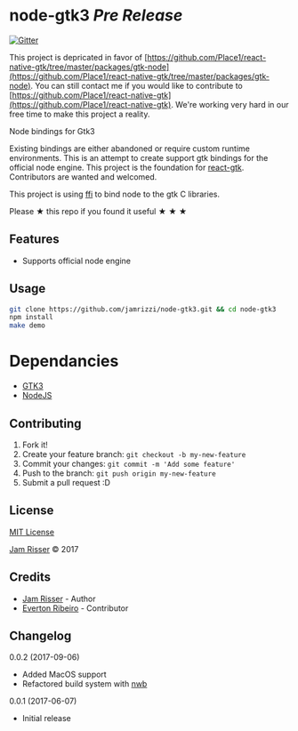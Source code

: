 # node-gtk3 _Pre Release_

[![Gitter](https://img.shields.io/gitter/room/react-gtk/lobby.svg?style=flat-square)](https://gitter.im/react-gtk)

This project is depricated in favor of [https://github.com/Place1/react-native-gtk/tree/master/packages/gtk-node](https://github.com/Place1/react-native-gtk/tree/master/packages/gtk-node). You can still contact me if you would like to contribute to [https://github.com/Place1/react-native-gtk](https://github.com/Place1/react-native-gtk). We're working very hard in our free time to make this project a reality.

Node bindings for Gtk3

Existing bindings are either abandoned or require custom runtime environments. This is an attempt to create support gtk bindings for the official node engine. This project is the foundation for [react-gtk](https://github.com/jamrizzi/react-gtk). Contributors are wanted and welcomed.

This project is using [ffi](https://github.com/node-ffi/node-ffi) to bind node to the gtk C libraries.

Please &#9733; this repo if you found it useful &#9733; &#9733; &#9733;


## Features

* Supports official node engine


## Usage

```sh
git clone https://github.com/jamrizzi/node-gtk3.git && cd node-gtk3
npm install
make demo
```


# Dependancies

* [GTK3](https://developer.gnome.org/gtk3/)
* [NodeJS](https://nodejs.org)


## Contributing

1. Fork it!
2. Create your feature branch: `git checkout -b my-new-feature`
3. Commit your changes: `git commit -m 'Add some feature'`
4. Push to the branch: `git push origin my-new-feature`
5. Submit a pull request :D


## License

[MIT License](https://github.com/jamrizzi/node-gtk3/blob/master/LICENSE)

[Jam Risser](https://jamrizzi.com) &copy; 2017


## Credits

* [Jam Risser](https://jamrizzi.com) - Author
* [Everton Ribeiro](https://github.com/nuxlli) - Contributor


## Changelog

0.0.2 (2017-09-06)
* Added MacOS support
* Refactored build system with [nwb](https://github.com/insin/nwb)

0.0.1 (2017-06-07)
* Initial release
